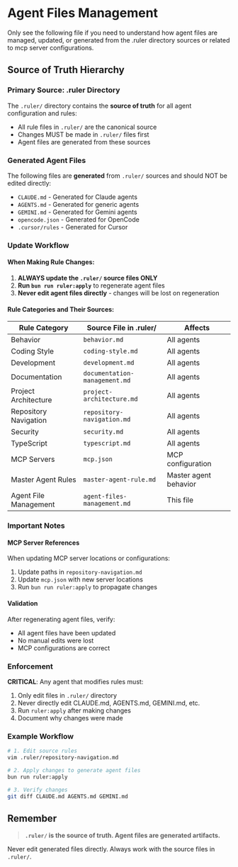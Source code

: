 # Agent Files Management

Only see the following file if you need to understand how agent files are managed, updated, or generated from the .ruler directory sources or related to mcp server configurations.

## Source of Truth Hierarchy

### Primary Source: .ruler Directory
The `.ruler/` directory contains the **source of truth** for all agent configuration and rules:
- All rule files in `.ruler/` are the canonical source
- Changes MUST be made in `.ruler/` files first
- Agent files are generated from these sources

### Generated Agent Files
The following files are **generated** from `.ruler/` sources and should NOT be edited directly:
- `CLAUDE.md` - Generated for Claude agents
- `AGENTS.md` - Generated for generic agents
- `GEMINI.md` - Generated for Gemini agents
- `opencode.json` - Generated for OpenCode
- `.cursor/rules` - Generated for Cursor

### Update Workflow

#### When Making Rule Changes:
1. **ALWAYS update the `.ruler/` source files ONLY**
2. **Run `bun run ruler:apply`** to regenerate agent files
3. **Never edit agent files directly** - changes will be lost on regeneration

#### Rule Categories and Their Sources:
| Rule Category | Source File in .ruler/ | Affects |
|--------------|------------------------|---------|
| Behavior | `behavior.md` | All agents |
| Coding Style | `coding-style.md` | All agents |
| Development | `development.md` | All agents |
| Documentation | `documentation-management.md` | All agents |
| Project Architecture | `project-architecture.md` | All agents |
| Repository Navigation | `repository-navigation.md` | All agents |
| Security | `security.md` | All agents |
| TypeScript | `typescript.md` | All agents |
| MCP Servers | `mcp.json` | MCP configuration |
| Master Agent Rules | `master-agent-rule.md` | Master agent behavior |
| Agent File Management | `agent-files-management.md` | This file |

### Important Notes

#### MCP Server References
When updating MCP server locations or configurations:
1. Update paths in `repository-navigation.md`
2. Update `mcp.json` with new server locations
3. Run `bun run ruler:apply` to propagate changes

#### Validation
After regenerating agent files, verify:
- All agent files have been updated
- No manual edits were lost
- MCP configurations are correct

### Enforcement

**CRITICAL**: Any agent that modifies rules must:
1. Only edit files in `.ruler/` directory
2. Never directly edit CLAUDE.md, AGENTS.md, GEMINI.md, etc.
3. Run `ruler:apply` after making changes
4. Document why changes were made

### Example Workflow

```bash
# 1. Edit source rules
vim .ruler/repository-navigation.md

# 2. Apply changes to generate agent files
bun run ruler:apply

# 3. Verify changes
git diff CLAUDE.md AGENTS.md GEMINI.md
```

## Remember

> **`.ruler/` is the source of truth. Agent files are generated artifacts.**

Never edit generated files directly. Always work with the source files in `.ruler/`.